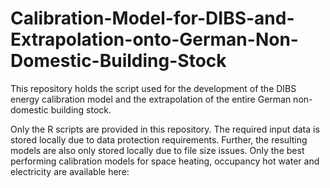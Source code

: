 # Calibration-Model-for-DIBS-and-Extrapolation-onto-German-Non-Domestic-Building-Stock
This repository holds the script used for the development of the DIBS energy calibration model and the extrapolation of the entire German non-domestic building stock. 

Only the R scripts are provided in this repository. The required input data is stored locally due to data protection requirements. Further, the resulting models are also only stored locally due to file size issues. Only the best performing calibration models for space heating, occupancy hot water and electricity are available here: 
